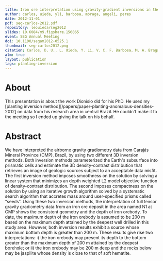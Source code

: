 ```yaml
---
title: Iron ore interpretation using gravity-gradient inversions in the Carajás, Brazil
author: carlos, uieda, yli, barbosa, mbraga, angeli, peres
date: 2012-11-01
pdf: seg-carlos-2012.pdf
repository: leouieda/seg2012
slides: 10.6084/m9.figshare.156865
event: SEG Annual Meeting
doi: 10.1190/segam2012-0525.1
thumbnail: seg-carlos2012.png
citation: Carlos, D. U., L. Uieda, Y. Li, V. C. F. Barbosa, M. A. Braga, G. Angeli, and G. Peres (2012), Iron ore interpretation using gravity-gradient inversions in the Carajás, Brazil, SEG Technical Program Expanded Abstracts, pp. 2008–2012, doi:10.1190/segam2012-0525.1
alm: true
layout: publication
tags: planting-inversion
---
```


# About

<script async class="speakerdeck-embed"
data-id="b036bda0e0494ddfb2410953e5f25230" data-ratio="1.33333333333333"
src="//speakerdeck.com/assets/embed.js"></script>

This presentation is about the work Dionisio did for his PhD.
He used my [planting inversion method][/papers/paper-planting-anomalous-densities-2012]
on data from his research area in central Brazil.
He couldn't make it to the meeting so I ended up giving the talk on his behalf.

# Abstract

We have interpreted the airborne gravity gradiometry data from Carajás Mineral
Province (CMP), Brazil, by using two different 3D inversion methods. Both
inversion methods parameterized the Earth's subsurface into prismatic cells and
estimate the 3D density-contrast distribution that retrieves an image of
geologic sources subject to an acceptable data misfit. The first inversion
method imposes smoothness on the solution by solving a linear system that
minimizes an depth weighted L2 model objective function of density-contrast
distribution. The second imposes compactness on the solution by using an
iterative growth algorithm solved by a systematic search algorithm that
accretes mass around user-specified prisms called “seeds”. Using these two
inversion methods, the interpretation of full tensor gravity gradiometry data
from an iron ore deposit in the area named N1 at CMP shows the consistent
geometry and the depth of iron orebody. To date, the maximum depth of the iron
orebody is assumed to be 200 m based on the maximum depth attained by the
deepest well drilled in this study area. However, both inversion results
exhibit a source whose maximum bottom depth is greater than 200 m. These
results give rise two interpretations: i) the iron orebody may present its
depth to the bottom greater than the maximum depth of 200 m attained by the
deepest borehole; or ii) the iron orebody may be 200 m deep and the rocks below
may be jaspilite whose density is close to that of soft hematite.
